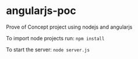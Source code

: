 # angularjs-poc
Prove of Concept project using nodejs and angularjs

To import node projects run: `npm install`

To start the server: `node server.js`
